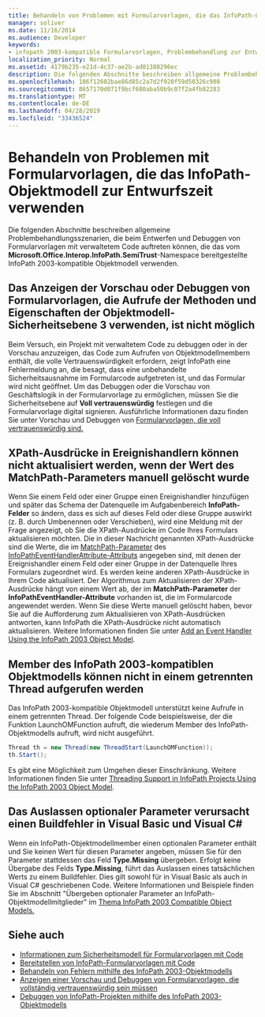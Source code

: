 ```yaml
---
title: Behandeln von Problemen mit Formularvorlagen, die das InfoPath-Objektmodell zur Entwurfszeit verwenden
manager: soliver
ms.date: 11/16/2014
ms.audience: Developer
keywords:
- infopath 2003-kompatible Formularvorlagen, Problembehandlung zur Entwurfszeit,Problembehandlung bei Formularvorlagen [InfoPath 2007], Entwurfszeit
localization_priority: Normal
ms.assetid: 4179b235-e21d-4c37-ae2b-ad01388296ec
description: Die folgenden Abschnitte beschreiben allgemeine Problembehandlungsszenarien, die beim Entwerfen und Debuggen von Formularvorlagen mit verwaltetem Code auftreten können, die das vom Microsoft.Office.Interop.InfoPath.SemiTrust-Namespace bereitgestellte InfoPath 2003-kompatible Objektmodell verwenden.
ms.openlocfilehash: 106f12602bae86d85c2a7d2f920f59d50326c908
ms.sourcegitcommit: 8657170d071f9bcf680aba50b9c07f2a4fb82283
ms.translationtype: MT
ms.contentlocale: de-DE
ms.lasthandoff: 04/28/2019
ms.locfileid: "33436524"
---
```

# <a name="troubleshoot-form-templates-that-use-the-infopath-object-model-at-design-time"></a>Behandeln von Problemen mit Formularvorlagen, die das InfoPath-Objektmodell zur Entwurfszeit verwenden

Die folgenden Abschnitte beschreiben allgemeine Problembehandlungsszenarien, die beim Entwerfen und Debuggen von Formularvorlagen mit verwaltetem Code auftreten können, die das vom **Microsoft.Office.Interop.InfoPath.SemiTrust**-Namespace bereitgestellte InfoPath 2003-kompatible Objektmodell verwenden. 
  
## <a name="cannot-preview-or-debug-form-templates-that-use-calls-to-object-model-security-level-3-methods-and-properties"></a>Das Anzeigen der Vorschau oder Debuggen von Formularvorlagen, die Aufrufe der Methoden und Eigenschaften der Objektmodell-Sicherheitsebene 3 verwenden, ist nicht möglich

Beim Versuch, ein Projekt mit verwaltetem Code zu debuggen oder in der Vorschau anzuzeigen, das Code zum Aufrufen von Objektmodellmembern enthält, die volle Vertrauenswürdigkeit erfordern, zeigt InfoPath eine Fehlermeldung an, die besagt, dass eine unbehandelte Sicherheitsausnahme im Formularcode aufgetreten ist, und das Formular wird nicht geöffnet. Um das Debuggen oder die Vorschau von Geschäftslogik in der Formularvorlage zu ermöglichen, müssen Sie die Sicherheitsebene auf **Voll vertrauenswürdig** festlegen und die Formularvorlage digital signieren. Ausführliche Informationen dazu finden Sie unter Vorschau und Debuggen von [Formularvorlagen, die voll vertrauenswürdig sind.](how-to-preview-and-debug-form-templates-that-require-full-trust.md)
  
## <a name="cannot-update-xpath-expressions-in-event-handlers-if-the-matchpath-parameter-value-was-deleted-manually"></a>XPath-Ausdrücke in Ereignishandlern können nicht aktualisiert werden, wenn der Wert des MatchPath-Parameters manuell gelöscht wurde

Wenn Sie einem Feld oder einer Gruppe einen Ereignishandler hinzufügen und später das Schema der Datenquelle im Aufgabenbereich **InfoPath-Felder** so ändern, dass es sich auf dieses Feld oder diese Gruppe auswirkt (z. B. durch Umbenennen oder Verschieben), wird eine Meldung mit der Frage angezeigt, ob Sie die XPath-Ausdrücke im Code Ihres Formulars aktualisieren möchten. Die in dieser Nachricht genannten XPath-Ausdrücke sind die Werte, die im [MatchPath-Parameter](https://msdn.microsoft.com/library/Microsoft.Office.Interop.InfoPath.SemiTrust.InfoPathEventHandlerAttribute.MatchPath.aspx) des [InfoPathEventHandlerAttribute-Attributs](https://msdn.microsoft.com/library/Microsoft.Office.Interop.InfoPath.SemiTrust.InfoPathEventHandlerAttribute.aspx) angegeben sind, mit denen der Ereignishandler einem Feld oder einer Gruppe in der Datenquelle Ihres Formulars zugeordnet wird. Es werden keine anderen XPath-Ausdrücke in Ihrem Code aktualisiert. Der Algorithmus zum Aktualisieren der XPath-Ausdrücke hängt von einem Wert ab, der im **MatchPath-Parameter** der **InfoPathEventHandler-Attribute** vorhanden ist, die im Formularcode angewendet werden. Wenn Sie diese Werte manuell gelöscht haben, bevor Sie auf die Aufforderung zum Aktualisieren von XPath-Ausdrücken antworten, kann InfoPath die XPath-Ausdrücke nicht automatisch aktualisieren. Weitere Informationen finden Sie unter [Add an Event Handler Using the InfoPath 2003 Object Model](how-to-add-an-event-handler-using-the-infopath-2003-object-model.md).
  
## <a name="cannot-call-members-of-the-infopath-2003-compatible-object-model-on-a-separate-thread"></a>Member des InfoPath 2003-kompatiblen Objektmodells können nicht in einem getrennten Thread aufgerufen werden

Das InfoPath 2003-kompatible Objektmodell unterstützt keine Aufrufe in einem getrennten Thread. Der folgende Code beispielsweise, der die Funktion LaunchOMFunction aufruft, die wiederum Member des InfoPath-Objektmodells aufruft, wird nicht ausgeführt. 
  
```cs
Thread th = new Thread(new ThreadStart(LaunchOMFunction));
th.Start();
```

Es gibt eine Möglichkeit zum Umgehen dieser Einschränkung. Weitere Informationen finden Sie unter [Threading Support in InfoPath Projects Using the InfoPath 2003 Object Model](threading-support-in-infopath-projects-using-the-infopath-2003-object-model.md).
  
## <a name="omitting-optional-parameters-causes-a-build-error-in-visual-basic-and-visual-c"></a>Das Auslassen optionaler Parameter verursacht einen Buildfehler in Visual Basic und Visual C#

Wenn ein InfoPath-Objektmodellmember einen optionalen Parameter enthält und Sie keinen Wert für diesen Parameter angeben, müssen Sie für den Parameter stattdessen das Feld **Type.Missing** übergeben. Erfolgt keine Übergabe des Felds **Type.Missing**, führt das Auslassen eines tatsächlichen Werts zu einem Buildfehler. Dies gilt sowohl für in Visual Basic als auch in Visual C# geschriebenen Code. Weitere Informationen und Beispiele finden Sie im Abschnitt "Übergeben optionaler Parameter an InfoPath-Objektmodellmitglieder" im [Thema InfoPath 2003 Compatible Object Models.](infopath-2003-compatible-object-models.md) 
  
## <a name="see-also"></a>Siehe auch

- [Informationen zum Sicherheitsmodell für Formularvorlagen mit Code](about-the-security-model-for-form-templates-with-code.md)
- [Bereitstellen von InfoPath-Formularvorlagen mit Code](how-to-deploy-infopath-form-templates-with-code.md)
- [Behandeln von Fehlern mithilfe des InfoPath 2003-Objektmodells](how-to-handle-errors-using-the-infopath-2003-object-model.md)
- [Anzeigen einer Vorschau und Debuggen von Formularvorlagen, die vollständig vertrauenswürdig sein müssen](how-to-preview-and-debug-form-templates-that-require-full-trust.md)
- [Debuggen von InfoPath-Projekten mithilfe des InfoPath 2003-Objektmodells](how-to-debug-infopath-projects-using-the-infopath-2003-object-model.md)

